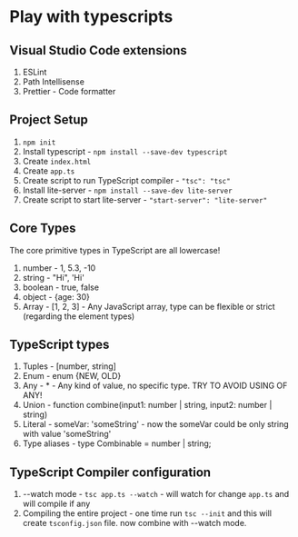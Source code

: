 # Play with typescripts

## Visual Studio Code extensions
1. ESLint
1. Path Intellisense
1. Prettier - Code formatter

## Project Setup
1. `npm init`
1. Install typescript - `npm install --save-dev typescript`
1. Create `index.html`
1. Create `app.ts`
1. Create script to run TypeScript compiler - `"tsc": "tsc"`
1. Install lite-server - `npm install --save-dev lite-server`
1. Create script to start lite-server - `"start-server": "lite-server"`

## Core Types
The core primitive types in TypeScript are all lowercase!
1. number - 1, 5.3, -10
1. string - "Hi", 'Hi'
1. boolean - true, false
1. object - {age: 30}
1. Array - [1, 2, 3] - Any JavaScript array, type can be flexible or strict (regarding the element types)

## TypeScript types
1. Tuples - [number, string]
1. Enum - enum {NEW, OLD}
1. Any - * - Any kind of value, no specific type. TRY TO AVOID USING OF ANY!
1. Union - function combine(input1: number | string, input2: number | string)
1. Literal - someVar: 'someString' - now the someVar could be only string with value 'someString'
1. Type aliases - type Combinable = number | string;

## TypeScript Compiler configuration
1. --watch mode - `tsc app.ts --watch` - will watch for change `app.ts` and will compile if any
1. Compiling the entire project - one time run `tsc --init` and this will create `tsconfig.json` file. now combine with --watch mode.
